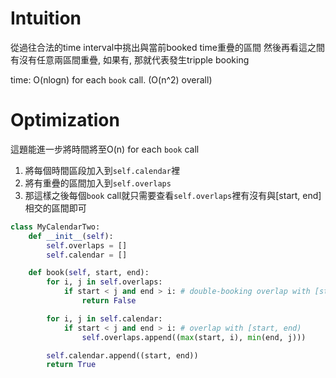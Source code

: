 # Intuition

從過往合法的time interval中挑出與當前booked time重疊的區間
然後再看這之間有沒有任意兩區間重疊, 如果有, 那就代表發生tripple booking

time: O(nlogn) for each `book` call. (O(n^2) overall)

# Optimization

這題能進一步將時間將至O(n) for each `book` call

1. 將每個時間區段加入到`self.calendar`裡
2. 將有重疊的區間加入到`self.overlaps`
3. 那這樣之後每個`book` call就只需要查看`self.overlaps`裡有沒有與[start, end]相交的區間即可

```py
class MyCalendarTwo:
    def __init__(self):
        self.overlaps = []
        self.calendar = []

    def book(self, start, end):
        for i, j in self.overlaps:
            if start < j and end > i: # double-booking overlap with [start, end)
                return False

        for i, j in self.calendar:
            if start < j and end > i: # overlap with [start, end)
                self.overlaps.append((max(start, i), min(end, j)))

        self.calendar.append((start, end))
        return True
```